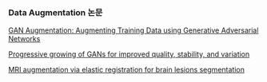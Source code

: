 ### Data Augmentation 논문

[GAN Augmentation: Augmenting Training Data using Generative Adversarial Networks](https://arxiv.org/pdf/1810.10863.pdf)

[Progressive growing of GANs for improved quality, stability, and variation](https://arxiv.org/pdf/1710.10196.pdf)

[MRI augmentation via elastic registration for brain lesions segmentation](https://link.springer.com/chapter/10.1007/978-3-319-75238-9_32)

